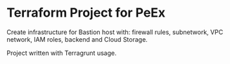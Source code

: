 # Terraform Project for PeEx
Create infrastructure for Bastion host with: firewall rules, subnetwork, VPC network, IAM roles, backend and Cloud Storage.

Project written with Terragrunt usage.